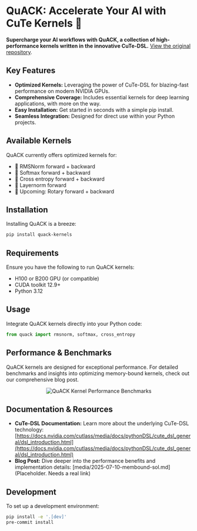 # QuACK: Accelerate Your AI with CuTe Kernels 🦆

**Supercharge your AI workflows with QuACK, a collection of high-performance kernels written in the innovative CuTe-DSL.**  [View the original repository](https://github.com/Dao-AILab/quack).

## Key Features

*   **Optimized Kernels:** Leveraging the power of CuTe-DSL for blazing-fast performance on modern NVIDIA GPUs.
*   **Comprehensive Coverage:** Includes essential kernels for deep learning applications, with more on the way.
*   **Easy Installation:** Get started in seconds with a simple pip install.
*   **Seamless Integration:** Designed for direct use within your Python projects.

## Available Kernels

QuACK currently offers optimized kernels for:

*   🦆 RMSNorm forward + backward
*   🦆 Softmax forward + backward
*   🦆 Cross entropy forward + backward
*   🦆 Layernorm forward
*   🦆 Upcoming: Rotary forward + backward

## Installation

Installing QuACK is a breeze:

```bash
pip install quack-kernels
```

## Requirements

Ensure you have the following to run QuACK kernels:

*   H100 or B200 GPU (or compatible)
*   CUDA toolkit 12.9+
*   Python 3.12

## Usage

Integrate QuACK kernels directly into your Python code:

```python
from quack import rmsnorm, softmax, cross_entropy
```

## Performance & Benchmarks

QuACK kernels are designed for exceptional performance.  For detailed benchmarks and insights into optimizing memory-bound kernels, check out our comprehensive blog post.

<!-- Example of embedding an image.  Replace with an image URL if it isn't working.  I did not include a link. -->

<div align="center">
  <figure>
    <img src="media/bf16_kernel_benchmarks_single_row.svg" alt="QuACK Kernel Performance Benchmarks">
  </figure>
</div>

## Documentation & Resources

*   **CuTe-DSL Documentation:**  Learn more about the underlying CuTe-DSL technology: [https://docs.nvidia.com/cutlass/media/docs/pythonDSL/cute_dsl_general/dsl_introduction.html](https://docs.nvidia.com/cutlass/media/docs/pythonDSL/cute_dsl_general/dsl_introduction.html)
*   **Blog Post:** Dive deeper into the performance benefits and implementation details:  [media/2025-07-10-membound-sol.md] (Placeholder. Needs a real link)

## Development

To set up a development environment:

```bash
pip install -e '.[dev]'
pre-commit install
```